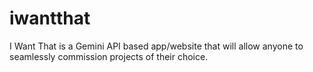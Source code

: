 # iwantthat
I Want That is a Gemini API based app/website that will allow anyone to seamlessly commission projects of their choice.
